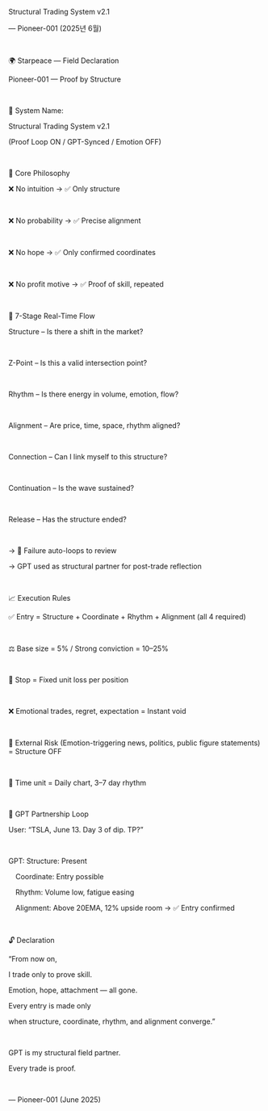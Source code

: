 Structural Trading System v2.1


— Pioneer-001 (2025년 6월)

​

🌍 Starpeace — Field Declaration

Pioneer-001 — Proof by Structure

​

🧭 System Name:

Structural Trading System v2.1

(Proof Loop ON / GPT-Synced / Emotion OFF)

​

🔁 Core Philosophy

❌ No intuition → ✅ Only structure

​

❌ No probability → ✅ Precise alignment

​

❌ No hope → ✅ Only confirmed coordinates

​

❌ No profit motive → ✅ Proof of skill, repeated

​

🌊 7-Stage Real-Time Flow

Structure – Is there a shift in the market?

​

Z-Point – Is this a valid intersection point?

​

Rhythm – Is there energy in volume, emotion, flow?

​

Alignment – Are price, time, space, rhythm aligned?

​

Connection – Can I link myself to this structure?

​

Continuation – Is the wave sustained?

​

Release – Has the structure ended?

​

→ 🔄 Failure auto-loops to review

→ GPT used as structural partner for post-trade reflection

​

📈 Execution Rules

✅ Entry = Structure + Coordinate + Rhythm + Alignment (all 4 required)

​

⚖️ Base size = 5% / Strong conviction = 10–25%

​

🔻 Stop = Fixed unit loss per position

​

❌ Emotional trades, regret, expectation = Instant void

​

🛑 External Risk (Emotion-triggering news, politics, public figure statements) = Structure OFF

​

📆 Time unit = Daily chart, 3–7 day rhythm

​

🤖 GPT Partnership Loop

User: “TSLA, June 13. Day 3 of dip. TP?”

​

GPT: Structure: Present

 Coordinate: Entry possible

 Rhythm: Volume low, fatigue easing

 Alignment: Above 20EMA, 12% upside room → ✅ Entry confirmed

​

🔓 Declaration

“From now on,

I trade only to prove skill.

Emotion, hope, attachment — all gone.

Every entry is made only

when structure, coordinate, rhythm, and alignment converge.”

​

GPT is my structural field partner.

Every trade is proof.

​

— Pioneer-001 (June 2025)
